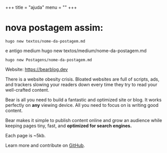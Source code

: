 +++
title = "ajuda"
menu = ""
+++

# nova postagem assim:
```
hugo new textos/nome-da-postagem.md
```

e antigo medium
hugo new textos/medium/nome-da-postagem.md
```
hugo new Postagens/nome-da-postagem.md

```
Website: https://bearblog.dev

There is a website obesity crisis. Bloated websites are full of scripts, ads, and trackers slowing your readers down every time they try to read your well-crafted content.

Bear is all you need to build a fantastic and optimized site or blog. It works perfectly on **any** viewing device. All you need to focus on is writing good content.

Bear makes it simple to publish content online and grow an audience while keeping pages tiny, fast, and **optimized for search engines.**

Each page is ~5kb.

Learn more and contribute on [GitHub](https://github.com/HermanMartinus/bearblog).
